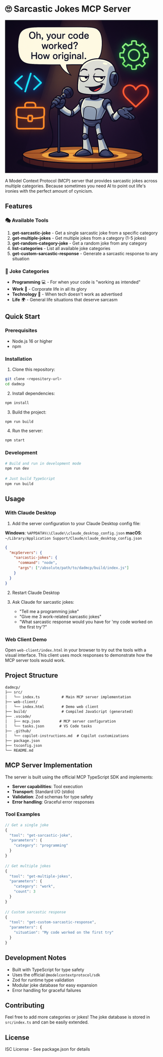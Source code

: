# 🙄 Sarcastic Jokes MCP Server
![ChatGPT Image May 25, 2025, 09_51_36 PM](ChatGPT%20Image%20May%2025%2C%202025%2C%2009_51_36%20PM.png)

A Model Context Protocol (MCP) server that provides sarcastic jokes across multiple categories. Because sometimes you need AI to point out life's ironies with the perfect amount of cynicism.

## Features

### 🎭 Available Tools

1. **get-sarcastic-joke** - Get a single sarcastic joke from a specific category
2. **get-multiple-jokes** - Get multiple jokes from a category (1-5 jokes)
3. **get-random-category-joke** - Get a random joke from any category
4. **list-categories** - List all available joke categories
5. **get-custom-sarcastic-response** - Generate a sarcastic response to any situation

### 📂 Joke Categories

- **Programming** 💻 - For when your code is "working as intended"
- **Work** 💼 - Corporate life in all its glory
- **Technology** 📱 - When tech doesn't work as advertised
- **Life** 🌍 - General life situations that deserve sarcasm

## Quick Start

### Prerequisites

- Node.js 16 or higher
- npm

### Installation

1. Clone this repository:
```bash
git clone <repository-url>
cd dadmcp
```

2. Install dependencies:
```bash
npm install
```

3. Build the project:
```bash
npm run build
```

4. Run the server:
```bash
npm start
```

### Development

```bash
# Build and run in development mode
npm run dev

# Just build TypeScript
npm run build
```

## Usage

### With Claude Desktop

1. Add the server configuration to your Claude Desktop config file:

**Windows**: `%APPDATA%\\Claude\\claude_desktop_config.json`
**macOS**: `~/Library/Application Support/Claude/claude_desktop_config.json`

```json
{
  "mcpServers": {
    "sarcastic-jokes": {
      "command": "node",
      "args": ["/absolute/path/to/dadmcp/build/index.js"]
    }
  }
}
```

2. Restart Claude Desktop

3. Ask Claude for sarcastic jokes:
   - "Tell me a programming joke"
   - "Give me 3 work-related sarcastic jokes"
   - "What sarcastic response would you have for 'my code worked on the first try'?"

### Web Client Demo

Open `web-client/index.html` in your browser to try out the tools with a visual interface. This client uses mock responses to demonstrate how the MCP server tools would work.

## Project Structure

```
dadmcp/
├── src/
│   └── index.ts          # Main MCP server implementation
├── web-client/
│   └── index.html        # Demo web client
├── build/                # Compiled JavaScript (generated)
├── .vscode/
│   ├── mcp.json         # MCP server configuration
│   └── tasks.json       # VS Code tasks
├── .github/
│   └── copilot-instructions.md  # Copilot customizations
├── package.json
├── tsconfig.json
└── README.md
```

## MCP Server Implementation

The server is built using the official MCP TypeScript SDK and implements:

- **Server capabilities**: Tool execution
- **Transport**: Standard I/O (stdio)
- **Validation**: Zod schemas for type safety
- **Error handling**: Graceful error responses

### Tool Examples

```typescript
// Get a single joke
{
  "tool": "get-sarcastic-joke",
  "parameters": {
    "category": "programming"
  }
}

// Get multiple jokes
{
  "tool": "get-multiple-jokes", 
  "parameters": {
    "category": "work",
    "count": 3
  }
}

// Custom sarcastic response
{
  "tool": "get-custom-sarcastic-response",
  "parameters": {
    "situation": "My code worked on the first try"
  }
}
```

## Development Notes

- Built with TypeScript for type safety
- Uses the official `@modelcontextprotocol/sdk`
- Zod for runtime type validation
- Modular joke database for easy expansion
- Error handling for graceful failures

## Contributing

Feel free to add more categories or jokes! The joke database is stored in `src/index.ts` and can be easily extended.

## License

ISC License - See package.json for details
